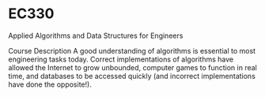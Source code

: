 # EC330
Applied Algorithms and Data Structures for Engineers

Course Description
A good understanding of algorithms is essential to most engineering tasks today. Correct
implementations of algorithms have allowed the Internet to grow unbounded, computer games to
function in real time, and databases to be accessed quickly (and incorrect implementations have done
the opposite!).
